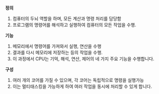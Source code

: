 **정의**
1. 컴퓨터의 두뇌 역할을 하며, 모든 계산과 명령 처리를 담당함
2. 프로그램의 명령어를 해석하고 실행하여 컴퓨터의 모든 작업을 수행. 

**기능**
1. 메모리에서 명령어를 가져와서 실행, 연산을 수행
2. 결과를 다시 메모리에 저장하는 등의 작업을 수행. 
3. 이 과정에서 CPU는 기억, 해석, 연산, 제어의 네 가지 주요 기능을 수행합니다. 

**구성**
1. 여러 개의 코어를 가질 수 있으며, 각 코어는 독립적으로 명령을 실행가능 
2. 이는 멀티태스킹을 가능하게 하여 여러 작업을 동시에 처리할 수 있게 합니다.